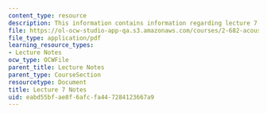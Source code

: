 ```yaml
---
content_type: resource
description: This information contains information regarding lecture 7 notes.
file: https://ol-ocw-studio-app-qa.s3.amazonaws.com/courses/2-682-acoustical-oceanography-spring-2012/eabd55bfae8f6afcfa447284123667a9_MIT2_682S12_lec07.pdf
file_type: application/pdf
learning_resource_types:
- Lecture Notes
ocw_type: OCWFile
parent_title: Lecture Notes
parent_type: CourseSection
resourcetype: Document
title: Lecture 7 Notes
uid: eabd55bf-ae8f-6afc-fa44-7284123667a9
---
```

